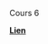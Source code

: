 Cours 6

[**Lien**](https://drive.google.com/file/d/1bJoMzN6rJw7457WeWNOM2wueAvbhlt5E/view?usp=sharing)
